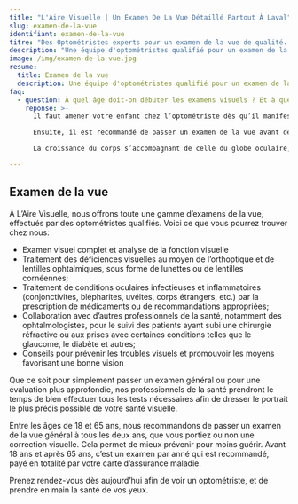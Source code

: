 ```yaml
---
title: "L'Aire Visuelle | Un Examen De La Vue Détaillé Partout À Laval"
slug: examen-de-la-vue
identifiant: examen-de-la-vue
titre: "Des Optométristes experts pour un examen de la vue de qualité. Faites confiance à notre service d'optométrie renommé."
description: "Une équipe d'optométristes qualifié pour un examen de la vue fiable."
image: /img/examen-de-la-vue.jpg
resume:
  title: Examen de la vue
  description: Une équipe d'optométristes qualifié pour un examen de la vue fiable.
faq: 
  - question: À quel âge doit-on débuter les examens visuels ? Et à quelle fréquence par la suite?
    reponse: >-
      Il faut amener votre enfant chez l’optométriste dès qu’il manifeste une plainte visuelle ou un comportement vous faisant douter d’un problème de vision. Dès l’âge de trois ans, à l’aide de dessins et de tests objectifs, l’optométriste pourra identifier le trouble visuel de votre enfant. 

      Ensuite, il est recommandé de passer un examen de la vue avant de débuter la maternelle pour s’assurer du bon fonctionnement du système visuel, car ce dernier peut avoir un impact important l’apprentissage de connaissances scolaires.

      La croissance du corps s’accompagnant de celle du globe oculaire, la vision peut changer et un examen visuel annuel est fortement recommandé. De plus, personne n’est à l’abri des maladies oculaires et des complications! Certaines pathologies s’installent sans symptômes préalables. Faire vérifier la santé de vos yeux une fois par année vous permet de bénéficier de la meilleure santé oculaire possible et de la meilleure vision s’y associant.

---
```


## Examen de la vue

À L’Aire Visuelle, nous offrons toute une gamme d’examens de la vue, effectués par des optométristes qualifiés. Voici ce que vous pourrez trouver chez nous:

- Examen visuel complet et analyse de la fonction visuelle
- Traitement des déficiences visuelles au moyen de l’orthoptique et de lentilles ophtalmiques, sous forme de lunettes ou de lentilles cornéennes;
- Traitement de conditions oculaires infectieuses et inflammatoires (conjonctivites, blépharites, uvéites, corps étrangers, etc.) par la prescription de médicaments ou de recommandations appropriées;
- Collaboration avec d’autres professionnels de la santé, notamment des ophtalmologistes, pour le suivi des patients ayant subi une chirurgie réfractive ou aux prises avec certaines conditions telles que le glaucome, le diabète et autres;
- Conseils pour prévenir les troubles visuels et promouvoir les moyens favorisant une bonne vision

Que ce soit pour simplement passer un examen général ou pour une évaluation plus approfondie, nos professionnels de la santé prendront le temps de bien effectuer tous les tests nécessaires afin de dresser le portrait le plus précis possible de votre santé visuelle. 

Entre les âges de 18 et 65 ans, nous recommandons de passer un examen de la vue général à tous les deux ans, que vous portiez ou non une correction visuelle. Cela permet de mieux prévenir pour moins guérir. Avant 18 ans et après 65 ans, c’est un examen par anné qui est recommandé, payé en totalité par votre carte d’assurance maladie. 

Prenez rendez-vous dès aujourd’hui afin de voir un optométriste, et de prendre en main la santé de vos yeux.
